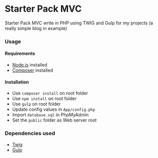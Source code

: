 Starter Pack MVC
========
Starter Pack MVC write in PHP using TWIG and Gulp for my projects (a really simple blog in example)

### Usage

#### Requirements
* [Node.js](https://nodejs.org/en/) installed
* [Composer](https://getcomposer.org/) installed

#### Installation

- Use `composer install` on root folder
- Use `npm install` on root folder
- Use `gulp` on root folder
- Update config values in `App/config.php`
- Import `database.sql` in PhpMyAdmin
- Set the `public` folder as Web server root

### Dependencies used
* [Twig](https://github.com/twigphp/Twig)
* [Gulp](http://gulpjs.com/)

